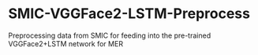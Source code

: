# SMIC-VGGFace2-LSTM-Preprocess
Preprocessing data from SMIC for feeding into the pre-trained VGGFace2+LSTM network for MER
